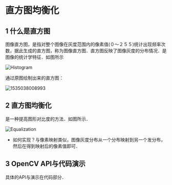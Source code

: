 # 直方图均衡化

## 1 什么是直方图

图像直方图，是指对整个图像在灰度范围内的像素值(０～２５５)统计出现频率次数，据此生成的直方图，称为图像直方图．直方图反映了图像灰度的分布情况．是图像的统计学特征．如图所示

![Histogram](/home/datah/Desktop/GitHub/OpenCV/OpenCV_Tutorial/OpenCV-Basic/直方图/image/Histogram.png)

通过原图绘制出来的直方图：

![1535038008993](/home/datah/Desktop/GitHub/OpenCV/OpenCV_Tutorial/OpenCV-Basic/直方图/image/Histogram_1.png)

## 2 直方图均衡化

是一种提高图形对比度的方法．如图所示．

![Equalization](/home/datah/Desktop/GitHub/OpenCV/OpenCV_Tutorial/OpenCV-Basic/直方图/image/Equalization.png)

- 如何实现？与像素映射类似，图像灰度分布从一个分布映射到另一个发分布，然后在得到映射后的像素值即可．

## 3 OpenCV API与代码演示

具体的API与演示在代码部分．

